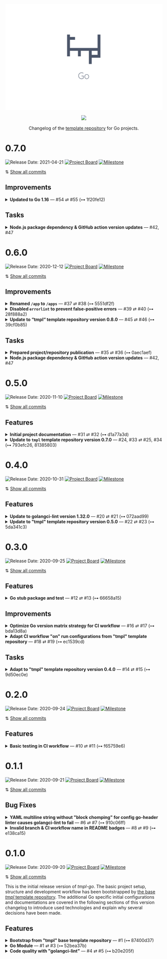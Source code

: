 <p align="center"><img src="https://raw.githubusercontent.com/svengreb/tmpl-go/main/assets/images/repository-hero.svg?sanitize=true"/></p>

<p align="center"><a href="https://github.com/svengreb/tmpl-go/releases/latest"><img src="https://img.shields.io/github/release/svengreb/tmpl-go.svg?style=flat-square&label=Release&logo=github&logoColor=eceff4&colorA=4c566a&colorB=88c0d0"/></a></p>

<p align="center">Changelog of the <a href="https://docs.github.com/en/github/creating-cloning-and-archiving-repositories/creating-a-template-repository" target="_blank">template repository</a> for Go projects.</p>

<!--lint disable no-duplicate-headings no-duplicate-headings-in-section-->

# 0.7.0

![Release Date: 2021-04-21](https://img.shields.io/static/v1?style=flat-square&label=Release%20Date&message=2021-04-21&colorA=4c566a&colorB=88c0d0) [![Project Board](https://img.shields.io/static/v1?style=flat-square&label=Project%20Board&message=0.7.0&logo=github&logoColor=eceff4&colorA=4c566a&colorB=88c0d0)](https://github.com/svengreb/tmpl-go/projects/11) [![Milestone](https://img.shields.io/static/v1?style=flat-square&label=Milestone&message=0.7.0&logo=github&logoColor=eceff4&colorA=4c566a&colorB=88c0d0)](https://github.com/svengreb/tmpl-go/milestone/8)

⇅ [Show all commits][gh-compare-tag-v0.6.0_v0.7.0]

## Improvements

<details>
<summary><strong>Updated to Go 1.16</strong> — #54 ⇄ #55 (⊶ 1f20fe12)</summary>

↠ [Go 1.16][go-docs-rln-1.16] is finally released so the Go version used for the `actions/setup-go` action in the `ci` workflow has been updated from `1.15.x` to `1.16.x` and the defined Go version in the `go.mod` file bumped to `go 1.16`.

</details>

## Tasks

<details>
<summary><strong>Node.js package dependency & GitHub action version updates</strong> — #42, #47</summary>

↠ Bumped outdated Node.js package dependencies and GitHub actions to their latest versions:

- #48, #52 (⊶ e2487f2b, c13b8122) [`actions/setup-node`][gh-actions/setup-node] from [v2.1.3 to v2.1.5][gh-actions/setup-node-comp-v2.1.3_v2.1.5]
- #49 (⊶ 9250ff93) [`github.com/stretchr/testify`][gh-stretchr/testify] from [v1.6.1 to v1.7.0][gh-stretchr/testify-comp-v1.6.1_v1.7.0]
- #50, #51, #53 (⊶ bd642b5c, ba39b7e1, f208cdcc) [`golangci/golangci-lint-action`][gh-golangci/golangci-lint-action] from [v2 to v2.5.2][gh-golangci/golangci-lint-action-comp-v2_v2.5.2]

</details>

# 0.6.0

![Release Date: 2020-12-12](https://img.shields.io/static/v1?style=flat-square&label=Release%20Date&message=2020-12-12&colorA=4c566a&colorB=88c0d0) [![Project Board](https://img.shields.io/static/v1?style=flat-square&label=Project%20Board&message=0.6.0&logo=github&logoColor=eceff4&colorA=4c566a&colorB=88c0d0)](https://github.com/svengreb/tmpl-go/projects/10) [![Milestone](https://img.shields.io/static/v1?style=flat-square&label=Milestone&message=0.6.0&logo=github&logoColor=eceff4&colorA=4c566a&colorB=88c0d0)](https://github.com/svengreb/tmpl-go/milestone/7)

⇅ [Show all commits][gh-compare-tag-v0.5.0_v0.6.0]

## Improvements

<details>
<summary><strong>Renamed <code>/app</code> to <code>/apps</code></strong> — #37 ⇄ #38 (⊶ 5551df2f)</summary>

↠ Using the majority `apps` as name for the [`/app` directory][gh-tree-app] conveys a better understanding of the actual use case and makes it more clear that it can contain more than one application in the [monorepo][trunkbasedev-monorepos] layout.
This also aligns with the [example in the `/web` directory documentation][gh-tree-web#example] and the Yarn/NPM [workspace configuration in the `package.json` file][gh-blob-package.json#l24] where both using the `apps` directory.

</details>

<details>
<summary><strong>Disabled <code>errorlint</code> to prevent false-positive errors</strong> — #39 ⇄ #40 (⊶ 28f888a2)</summary>

↠ In #21 `golangci-lint` was updated to the [currently latest version 1.32.0][gh-golangci/golangci-lint-rl-v1.32.0] which introduced the [errorlint][] that has been enabled for this template repository. As it turns out it causes a lot of false-positives errors for code lines that explicitly do not wrap the error to prevent it become part of the public API.
Therefore the linter has been disabled again because the update also introduced the new [wrapcheck][] linter which helps to prevent that errors from external packages are exposed to the public API.

</details>

<details>
<summary><strong>Update to “tmpl“ template repository version 0.8.0</strong> — #45 ⇄ #46 (⊶ 39cf0b85)</summary>

↠ Updated to [“tmpl“ version 0.8.0][gh-svengreb/tmpl-rl-v0.8.0] which [reduces _Dependabot_ PR noise for the NPM package ecosystem][gh-svengreb/tmpl#65].

</details>

## Tasks

<details>
<summary><strong>Prepared project/repository publication</strong> — #35 ⇄ #36 (⊶ 0aec1aef)</summary>

↠ Before switching the [GitHub repository visibility][gh-docs-repo_vis] to “public“ a few adjustments had to be made.
Basically #22 was reverted, taking the changes from #23 into account, so that SVG images like the repository hero are using the URLs for public repositories again instead of the ones that allow to resolve the files in private repositories.

</details>

<details>
<summary><strong>Node.js package dependency & GitHub action version updates</strong> — #42, #47</summary>

↠ Bumped outdated Node.js package dependencies and GitHub actions to their latest versions:

- #42 (⊶ 6e91700f) [`prettier`][gh-prettier/prettier] from [2.1.2 to 2.2.1][gh-prettier/prettier-comp-v2.1.2_v2.2.1] — The the [official Prettier 2.2 introduction blog post][prettier-blog-rl_2.2] for more details.
- #47 (⊶ 90c22f24) [`actions/setup-node`][gh-actions/setup-node] from [v2.1.2 to v2.1.3][gh-actions/setup-node-comp-v2.1.2_27082cec]

</details>

# 0.5.0

![Release Date: 2020-11-10](https://img.shields.io/static/v1?style=flat-square&label=Release%20Date&message=2020-11-10&colorA=4c566a&colorB=88c0d0) [![Project Board](https://img.shields.io/static/v1?style=flat-square&label=Project%20Board&message=0.5.0&logo=github&logoColor=eceff4&colorA=4c566a&colorB=88c0d0)](https://github.com/svengreb/tmpl-go/projects/9) [![Milestone](https://img.shields.io/static/v1?style=flat-square&label=Milestone&message=0.5.0&logo=github&logoColor=eceff4&colorA=4c566a&colorB=88c0d0)](https://github.com/svengreb/tmpl-go/milestone/6)

⇅ [Show all commits][gh-compare-tag-v0.4.0_v0.5.0]

## Features

<details>
<summary><strong>Initial project documentation</strong> — #31 ⇄ #32 (⊶ d1a77a3d)</summary>

↠ Wrote the initial project documentation for the `README.md` file that includes…

1. …an project introduction and motivation.
2. …an overview of the project features.
3. …an overview of the directory structure.
4. …more detailed sections about all features.
5. …some basic instructions how to use this template repository.
6. …information about references used for this template repository.
7. …information about how to contribute to this project.

Each directory documented in step 3 contains an individual documentation with more detailed information about it.
The `package.json` file has also been extended to include the [Yarn][yarn-docs-ws]/[NPM][npm-docs-cli-v7-ws] `workspaces` field.

</details>

<details>
<summary><strong>Update to <code>tmpl</code> template repository version 0.7.0</strong> — #24, #33 ⇄ #25, #34 (⊶ 793efc26, 81385803)</summary>

↠ Updated to [`tmpl` version 0.7.0][gh-tmpl-rel-v0.7.0] (including version [0.6.0][gh-tmpl-rel-v0.6.0]) which introduced a configuration for [automated dependency updates and security alerts][svengreb/tmpl#52] with [Dependabot][]. Next to the included update configurations for the [CI/CD GitHub action workflow][tmpl#cicd] and [Yarn/NPM dependencies][tmpl#node], the file has been extended to support [Go modules][go-doc-mod].
This version also updated to the latest Node.js package dependency & GitHub Action versions.

</details>

# 0.4.0

![Release Date: 2020-10-31](https://img.shields.io/static/v1?style=flat-square&label=Release%20Date&message=2020-10-31&colorA=4c566a&colorB=88c0d0) [![Project Board](https://img.shields.io/static/v1?style=flat-square&label=Project%20Board&message=0.4.0&logo=github&logoColor=eceff4&colorA=4c566a&colorB=88c0d0)](https://github.com/svengreb/tmpl-go/projects/8) [![Milestone](https://img.shields.io/static/v1?style=flat-square&label=Milestone&message=0.4.0&logo=github&logoColor=eceff4&colorA=4c566a&colorB=88c0d0)](https://github.com/svengreb/tmpl-go/milestone/5)

⇅ [Show all commits][gh-compare-tag-v0.3.0_v0.4.0]

## Features

<details>
<summary><strong>Update to golangci-lint version 1.32.0</strong> — #20 ⇄ #21 (⊶ 072aad99)</summary>

↠ The currently latest [`golangci-lint` version 1.32.0][gh-golangci/golangci-lint-rl-v1.32.0] introduced new linters that have been configured for this template repository:

1. [wrapcheck][] — Checks that errors returned from external packages are wrapped.
   This linter is **disabled by default**, but has been **enabled** for this template repository to help tp reduce error context loss.
2. [errorlint][] — Helps to make more efficient use of the error wrapping scheme introduced in Go 1.13.
   This linter is **disabled by default**, but has been **enabled** for this template repository to help to use Go's new error handling concept.
3. [tparallel][] — Detects inappropriate usage of `t.Parallel()` method in Go tests.
   This linter is **disabled by default**, but has been **enabled** for this template repository to help to prevent parallelism errors in tests.

</details>

<details>
<summary><strong>Update to "tmpl" template repository version 0.5.0</strong> — #22 ⇄ #23 (⊶ 5da341c3)</summary>

↠ Updated to ["tmpl" version 0.5.0][gh-tmpl-rel-v0.5.0] which now uses a [namespace for the NPM package name][svengreb/tmpl#48] that helps to prevent collisions with already existing NPM packages like [tmpl][npm-tmpl].

</details>

# 0.3.0

![Release Date: 2020-09-25](https://img.shields.io/static/v1?style=flat-square&label=Release%20Date&message=2020-09-25&colorA=4c566a&colorB=88c0d0) [![Project Board](https://img.shields.io/static/v1?style=flat-square&label=Project%20Board&message=0.3.0&logo=github&logoColor=eceff4&colorA=4c566a&colorB=88c0d0)](https://github.com/svengreb/tmpl-go/projects/7) [![Milestone](https://img.shields.io/static/v1?style=flat-square&label=Milestone&message=0.3.0&logo=github&logoColor=eceff4&colorA=4c566a&colorB=88c0d0)](https://github.com/svengreb/tmpl-go/milestone/4)

⇅ [Show all commits][gh-compare-tag-v0.2.0_v0.3.0]

## Features

<details>
<summary><strong>Go stub package and test</strong> — #12 ⇄ #13 (⊶ 66658a15)</summary>

↠ To prevent `golangci-lint` and the CI workflow `test` job from failing a stub file for the `tmplgo` package has been added along with a example test (`tmplgo_test` package).
This also comes with the benefit of providing a simple starting point for users of this template repository.

</details>

## Improvements

<details>
<summary><strong>Optimize Go version matrix strategy for CI workflow</strong> — #16 ⇄ #17 (⊶ bda13d8a)</summary>

↠ Before the CI workflow used a matrix strategy to run the `lint-go` and `test` jobs, but this has been improved to make the workflow run faster by avoiding unnecessary steps:

- The `lint-go` job has been changed to only run on the [currently latest stable Go version `1.15.x`][go-rln-1.15.0] only on _Linux_ because `golangci-lint` doesn't care about the _Go_ version and OS it runs on but only statically checks the source code.
- The `test` job has been changed to only run on the [currently latest stable Go version `1.15.x`][go-rln-1.15.0].

These changes help to keep the required GitHub Action run minutes for the account of this repository as small as possible without wasting resources for unnecessary tasks.

</details>

<details>
<summary><strong>Adapt CI workflow "on" run configurations from "tmpl" template repository</strong> — #18 ⇄ #19 (⊶ ec1539cd)</summary>

↠ Before the CI workflow only used the `push` configuration for the `on` field. To improve the performance a more fine grained configuration is now used that has already been defined in [the "tmpl" template repository][gh-tmpl]:

- Only runs on pushes to the `main` branch.
- Only runs on pushes for `v*` tags.
- Always runs for pushes to PRs.

These changes help to keep the required GitHub Action run minutes for the account of this repository as small as possible without wasting resources for unnecessary runs.

</details>

## Tasks

<details>
<summary><strong>Adapt to "tmpl" template repository version 0.4.0</strong> — #14 ⇄ #15 (⊶ 9d50ec0e)</summary>

↠ Adapted to ["tmpl" version 0.4.0][gh-tmpl-rel-v0.4.0] which includes a [optimized OS version matrix strategy for Node based tasks in the CI workflow][svengreb/tmpl#46] that helps to keep the required GitHub Action run minutes for the account of this repository as small as possible without wasting resources for unnecessary tasks.

</details>

# 0.2.0

![Release Date: 2020-09-24](https://img.shields.io/static/v1?style=flat-square&label=Release%20Date&message=2020-09-24&colorA=4c566a&colorB=88c0d0) [![Project Board](https://img.shields.io/static/v1?style=flat-square&label=Project%20Board&message=0.2.0&logo=github&logoColor=eceff4&colorA=4c566a&colorB=88c0d0)](https://github.com/svengreb/tmpl-go/projects/6) [![Milestone](https://img.shields.io/static/v1?style=flat-square&label=Milestone&message=0.2.0&logo=github&logoColor=eceff4&colorA=4c566a&colorB=88c0d0)](https://github.com/svengreb/tmpl-go/milestone/3)

⇅ [Show all commits][gh-compare-tag-v0.1.0_v0.2.0]

## Features

<details>
<summary><strong>Basic testing in CI workflow</strong> — #10 ⇄ #11 (⊶ f65759e6)</summary>

↠ Before the CI workflow only ran _Node_ and _Go_ based linters, but doesn't took _Go_ tests into account. This has been changed by adding a new job to run tests with _Go_'s official `go test` command with enabled coverage and race detector.

</details>

# 0.1.1

![Release Date: 2020-09-21](https://img.shields.io/static/v1?style=flat-square&label=Release%20Date&message=2020-09-21&colorA=4c566a&colorB=88c0d0) [![Project Board](https://img.shields.io/static/v1?style=flat-square&label=Project%20Board&message=0.1.1&logo=github&logoColor=eceff4&colorA=4c566a&colorB=88c0d0)](https://github.com/svengreb/tmpl-go/projects/5) [![Milestone](https://img.shields.io/static/v1?style=flat-square&label=Milestone&message=0.1.1&logo=github&logoColor=eceff4&colorA=4c566a&colorB=88c0d0)](https://github.com/svengreb/tmpl-go/milestone/2)

⇅ [Show all commits][gh-compare-tag-v0.1.0_v0.1.1]

## Bug Fixes

<details>
<summary><strong>YAML multiline string without "block chomping" for config go-header linter causes golangci-lint to fail</strong> — #6 ⇄ #7 (⊶ 910c06ff)</summary>

↠ The configuration of the [go-header][] linter is defined in the [golangci-lint][] YAML configuration, but the [YAML multiline-string][yaml-multiline] doesn't used ["block chomping][yaml-spec-1.2#block_chomping] which resulted in a final newline at the end of the template.
This caused golangci-lint to fail because the configured template content doesn't match the parsed text.
To fix this problem the YAML _block chomping_ syntax is now used for the multiline-string so that the final newline at the end gets stripped.

</details>

<details>
<summary><strong>Invalid branch & CI workflow name in README badges </strong> — #8 ⇄ #9 (⊶ e138ca15)</summary>

↠ The name of the branch for the badge URL of the repository changelog was `master` instead of `main` and the GitHub CI action workflow used the uppercase name `CI` instead of `ci`.

</details>

# 0.1.0

![Release Date: 2020-09-20](https://img.shields.io/static/v1?style=flat-square&label=Release%20Date&message=2020-09-20&colorA=4c566a&colorB=88c0d0) [![Project Board](https://img.shields.io/static/v1?style=flat-square&label=Project%20Board&message=0.1.0&logo=github&logoColor=eceff4&colorA=4c566a&colorB=88c0d0)](https://github.com/svengreb/tmpl-go/projects/4) [![Milestone](https://img.shields.io/static/v1?style=flat-square&label=Milestone&message=0.1.0&logo=github&logoColor=eceff4&colorA=4c566a&colorB=88c0d0)](https://github.com/svengreb/tmpl-go/milestone/1)

⇅ [Show all commits][gh-compare-tag-init_v0.1.0]

This is the initial release version of _tmpl-go_.
The basic project setup, structure and development workflow has been bootstrapped by [the base _tmpl_ template repository][gh-tmpl].
The additional Go specific initial configurations and documentations are covered in the following sections of this version changelog to introduce used technologies and explain why several decisions have been made.

## Features

<details>
<summary><strong>Bootstrap from "tmpl" base template repository</strong> — #1 (⊶ 87400d37)</summary>

<p align="center"><img src="https://github.com/svengreb/tmpl/blob/main/assets/images/repository-hero-base.svg?raw=true"/></p>

↠ Bootstrapped the basic project setup, structure and development workflow [from version 0.3.0][gh-tmpl-release-v0.3.0] of the [base "tmpl" template repository][gh-tmpl].
Additionally specific assets like the repository hero image were also added.

</details>

<details>
<summary><strong>Go Module</strong> — #1 ⇄ #3 (⊶ 52bea37b)</summary>

↠ tmpl-go uses the currently latest Go version [1.15.0][go-rln-1.15.0] with [Go Modules][gh-go-wiki-modules] and `github.com/svengreb/tmpl-go` as module name.

</details>

<details>
<summary><strong>Code quality with "golangci-lint"</strong> — #4 ⇄ #5 (⊶ b20e205f)</summary>

↠ To ensure a good code quality the Go ecosystem has hundreds of linters, each with a different purpose. Instead of installing and running multiple linters separately [golangci-lint][] provides a uniform interface to run most popular and useful linters in parallel and with many additional configuration features.
The actual runner is open source and can be used locally as well in any private CI/CD pipeline. In order to use it for tmpl-go, a `.golangci.yml` configuration file has been added.

The runner is used in the [the existing _CI_ GitHub action workflow][repo-action-query-ci] through the [gh-golangci/golangci-lint-action][] GitHub action that has been created by the golangci-lint maintainers.

</details>

<!--
+------------------+
+ Formatting Notes +
+------------------+

The `<summary />` tag must be separated with a blank line from the actual item content paragraph,
otherwise Markdown elements are not parsed and rendered!

+------------------+
+ Symbol Reference +
+------------------+
↠ (U+21A0): Start of a log section description
— (U+2014): Separator between a log section title and the metadata
⇄ (U+21C4): Separator between a issue ID and pull request ID in a log metadata
⊶ (U+22B6): Icon prefix for the short commit SHA checksum in a log metadata
⇅ (U+21C5): Icon prefix for the link of the Git commit history comparison on GitHub
-->

<!--lint disable final-definition-->

<!-- Base Links -->

[errorlint]: https://github.com/polyfloyd/go-errorlint
[gh-golangci/golangci-lint-action]: https://github.com/golangci/golangci-lint-action
[gh-tmpl]: https://github.com/svengreb/tmpl
[golangci-lint]: https://golangci-lint.run
[wrapcheck]: https://github.com/tomarrell/wrapcheck

<!-- Shared Links -->

[gh-golangci/golangci-lint-rl-v1.32.0]: https://github.com/golangci/golangci-lint/releases/tag/v1.32.0
[go-rln-1.15.0]: https://golang.org/doc/go1.15

<!-- v0.1.0 -->

[gh-go-wiki-modules]: https://github.com/golang/go/wiki/Modules
[gh-tmpl-release-v0.3.0]: https://github.com/svengreb/tmpl/releases/tag/v0.3.0
[repo-action-query-ci]: https://github.com/svengreb/tmpl-go/actions?query=workflow%3ACI
[gh-compare-tag-init_v0.1.0]: https://github.com/svengreb/tmpl-go/compare/87400d37...v0.1.0

<!-- v0.1.1 -->

[go-header]: https://github.com/denis-tingajkin/go-header
[gh-compare-tag-v0.1.0_v0.1.1]: https://github.com/svengreb/tmpl-go/compare/v0.1.0...v0.1.1
[yaml-multiline]: https://yaml-multiline.info
[yaml-spec-1.2#block_chomping]: https://yaml.org/spec/1.2/spec.html#id2794534

<!-- v0.2.0 -->

[gh-compare-tag-v0.1.0_v0.2.0]: https://github.com/svengreb/tmpl-go/compare/v0.1.1...v0.2.0

<!-- v0.3.0 -->

[gh-tmpl-rel-v0.4.0]: https://github.com/svengreb/tmpl/releases/tag/v0.4.0
[gh-compare-tag-v0.2.0_v0.3.0]: https://github.com/svengreb/tmpl-go/compare/v0.2.0...v0.3.0
[svengreb/tmpl#46]: https://github.com/svengreb/tmpl/issues/46

<!-- v0.4.0 -->

[gh-compare-tag-v0.3.0_v0.4.0]: https://github.com/svengreb/tmpl-go/compare/v0.3.0...v0.4.0
[gh-tmpl-rel-v0.5.0]: https://github.com/svengreb/tmpl/releases/tag/v0.5.0
[npm-tmpl]: https://www.npmjs.com/package/tmpl
[svengreb/tmpl#48]: https://github.com/svengreb/tmpl/issues/48
[tparallel]: https://github.com/moricho/tparallel

<!-- v0.5.0 -->

[dependabot]: https://dependabot.com
[gh-compare-tag-v0.4.0_v0.5.0]: https://github.com/svengreb/tmpl-go/compare/v0.4.0...v0.5.0
[gh-tmpl-rel-v0.6.0]: https://github.com/svengreb/tmpl/releases/tag/v0.6.0
[gh-tmpl-rel-v0.7.0]: https://github.com/svengreb/tmpl/releases/tag/v0.7.0
[go-doc-mod]: https://golang.org/ref/mod
[npm-docs-cli-v7-ws]: https://docs.npmjs.com/cli/v7/using-npm/workspaces
[svengreb/tmpl#52]: https://github.com/svengreb/tmpl/issues/52
[tmpl#cicd]: https://github.com/svengreb/tmpl#cicd-action-workflow
[tmpl#node]: https://github.com/svengreb/tmpl#nodejs-yarn-and-npm
[yarn-docs-ws]: https://classic.yarnpkg.com/docs/workspaces

<!-- v0.6.0 -->

[gh-actions/setup-node-comp-v2.1.2_27082cec]: https://github.com/actions/setup-node/compare/v2.1.2...27082cecf3ff7a1742dbd5e12605f0cb59dce2d9
[gh-actions/setup-node]: https://github.com/actions/setup-node
[gh-blob-package.json#l24]: https://github.com/svengreb/tmpl-go/blob/main/package.json#L24
[gh-compare-tag-v0.5.0_v0.6.0]: https://github.com/svengreb/tmpl-go/compare/v0.5.0...v0.6.0
[gh-docs-repo_vis]: https://docs.github.com/en/free-pro-team@latest/github/administering-a-repository/setting-repository-visibility
[gh-prettier/prettier-comp-v2.1.2_v2.2.1]: https://github.com/prettier/prettier/compare/2.1.2...2.2.1
[gh-prettier/prettier]: https://github.com/prettier/prettier
[gh-svengreb/tmpl-rl-v0.8.0]: https://github.com/svengreb/tmpl/releases/tag/v0.8.0
[gh-svengreb/tmpl#65]: https://github.com/svengreb/tmpl/issues/65
[gh-tree-app]: https://github.com/svengreb/tmpl-go/tree/main/app
[gh-tree-web#example]: https://github.com/svengreb/tmpl-go/tree/main/web#example
[prettier-blog-rl_2.2]: https://prettier.io/blog/2020/11/20/2.2.0.html
[trunkbasedev-monorepos]: https://trunkbaseddevelopment.com/monorepos

<!-- v0.7.0 -->

[gh-actions/setup-node-comp-v2.1.3_v2.1.5]: https://github.com/actions/setup-node/compare/v2.1.3...v2.1.5
[gh-compare-tag-v0.6.0_v0.7.0]: https://github.com/svengreb/tmpl-go/compare/v0.6.0...v0.7.0
[gh-golangci/golangci-lint-action-comp-v2_v2.5.2]: https://github.com/golangci/golangci-lint-action/compare/v2...v2.5.2
[gh-stretchr/testify-comp-v1.6.1_v1.7.0]: https://github.com/stretchr/testify/compare/v1.6.1...v1.7.0
[gh-stretchr/testify]: https://github.com/stretchr/testify
[go-docs-rln-1.16]: https://golang.org/doc/go1.16
